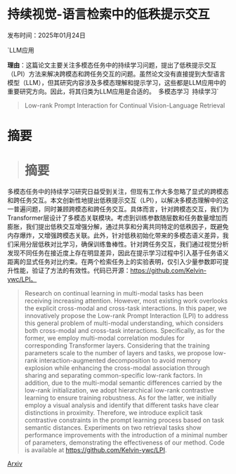 # 持续视觉-语言检索中的低秩提示交互

发布时间：2025年01月24日

`LLM应用

**理由**：这篇论文主要关注多模态任务中的持续学习问题，提出了低秩提示交互（LPI）方法来解决跨模态和跨任务交互的问题。虽然论文没有直接提到大型语言模型（LLM），但其研究内容涉及多模态理解和提示学习，这些都是LLM应用中的重要研究方向。因此，将其归类为LLM应用是合适的。` `多模态学习` `持续学习`

> Low-rank Prompt Interaction for Continual Vision-Language Retrieval

# 摘要

> # 摘要
多模态任务中的持续学习研究日益受到关注，但现有工作大多忽略了显式的跨模态和跨任务交互。本文创新性地提出低秩提示交互（LPI），以解决多模态理解中的这一普遍问题，同时兼顾跨模态和跨任务交互。具体而言，针对跨模态交互，我们为Transformer层设计了多模态关联模块。考虑到训练参数随层数和任务数量增加而膨胀，我们提出低秩交互增强分解，通过共享和分离共同特定的低秩因子，既避免内存爆炸，又增强跨模态关联。此外，针对低秩初始化带来的多模态语义差异，我们采用分层低秩对比学习，确保训练鲁棒性。针对跨任务交互，我们通过视觉分析发现不同任务在接近度上存在明显差异，因此在提示学习过程中引入基于任务语义距离的显式任务对比约束。在两个检索任务上的实验表明，仅引入少量参数即可提升性能，验证了方法的有效性。代码已开源：https://github.com/Kelvin-ywc/LPI。

> Research on continual learning in multi-modal tasks has been receiving increasing attention. However, most existing work overlooks the explicit cross-modal and cross-task interactions. In this paper, we innovatively propose the Low-rank Prompt Interaction (LPI) to address this general problem of multi-modal understanding, which considers both cross-modal and cross-task interactions. Specifically, as for the former, we employ multi-modal correlation modules for corresponding Transformer layers. Considering that the training parameters scale to the number of layers and tasks, we propose low-rank interaction-augmented decomposition to avoid memory explosion while enhancing the cross-modal association through sharing and separating common-specific low-rank factors. In addition, due to the multi-modal semantic differences carried by the low-rank initialization, we adopt hierarchical low-rank contrastive learning to ensure training robustness. As for the latter, we initially employ a visual analysis and identify that different tasks have clear distinctions in proximity. Therefore, we introduce explicit task contrastive constraints in the prompt learning process based on task semantic distances. Experiments on two retrieval tasks show performance improvements with the introduction of a minimal number of parameters, demonstrating the effectiveness of our method. Code is available at https://github.com/Kelvin-ywc/LPI.

[Arxiv](https://arxiv.org/abs/2501.14369)